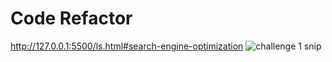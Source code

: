 # Code Refactor
http://127.0.0.1:5500/ls.html#search-engine-optimization
![challenge 1 snip](https://user-images.githubusercontent.com/36940571/185533033-41c2edbb-549e-4f18-bf70-b4ffe3d454d7.PNG)
